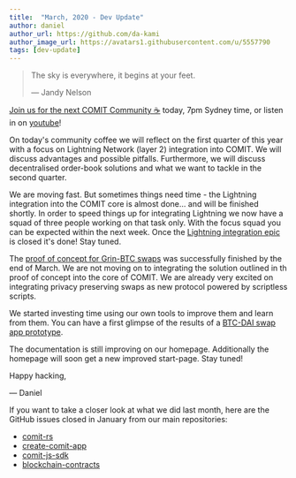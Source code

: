 ```yaml
---
title:  "March, 2020 - Dev Update"
author: daniel
author_url: https://github.com/da-kami
author_image_url: https://avatars1.githubusercontent.com/u/5557790
tags: [dev-update]
---
```


> The sky is everywhere, it begins at your feet.
>
> — Jandy Nelson

[Join us for the next COMIT Community ☕️](https://meet.jit.si/COMIT-Community-Coffee-04-2020) today, 7pm Sydney time, or listen in on [youtube](https://youtu.be/DHbGsf9i8TM)!

On today's community coffee we will reflect on the first quarter of this year with a focus on Lightning Network (layer 2) integration into COMIT.
We will discuss advantages and possible pitfalls. 
Furthermore, we will discuss decentralised order-book solutions and what we want to tackle in the second quarter.

<!--truncate-->

We are moving fast.
But sometimes things need time - the Lightning integration into the COMIT core is almost done... and will be finished shortly.
In order to speed things up for integrating Lightning we now have a squad of three people working on that task only.
With the focus squad you can be expected within the next week.
Once the [Lightning integration epic](https://github.com/coblox/admin/issues/158) is closed it's done! Stay tuned.

The [proof of concept for Grin-BTC swaps](https://github.com/comit-network/grin-btc-poc) was successfully finished by the end of March.
We are not moving on to integrating the solution outlined in th proof of concept into the core of COMIT.
We are already very excited on integrating privacy preserving swaps as new protocol powered by scriptless scripts.

We started investing time using our own tools to improve them and learn from them.
You can have a first glimpse of the results of a [BTC-DAI swap app prototype](https://github.com/comit-network/app).

The documentation is still improving on our homepage.
Additionally the homepage will soon get a new improved start-page. Stay tuned!

Happy hacking,

— Daniel

If you want to take a closer look at what we did last month, here are the GitHub issues closed in January from our main repositories:

- [comit-rs](https://github.com/comit-network/comit-rs/issues?utf8=%E2%9C%93&q=is%3Aissue+sort%3Aupdated-desc+closed%3A2020-03-01..2020-03-31)
- [create-comit-app](https://github.com/comit-network/create-comit-app/issues?utf8=%E2%9C%93&q=is%3Aissue+sort%3Aupdated-desc+closed%3A2020-03-01..2020-03-31)
- [comit-js-sdk](https://github.com/comit-network/comit-js-sdk/issues?utf8=%E2%9C%93&q=is%3Aissue+sort%3Aupdated-desc+closed%3A2020-03-01..2020-03-31)
- [blockchain-contracts](https://github.com/comit-network/blockchain-contracts/issues?utf8=%E2%9C%93&q=is%3Aissue+sort%3Aupdated-desc+closed%3A2020-03-01..2020-03-31)
